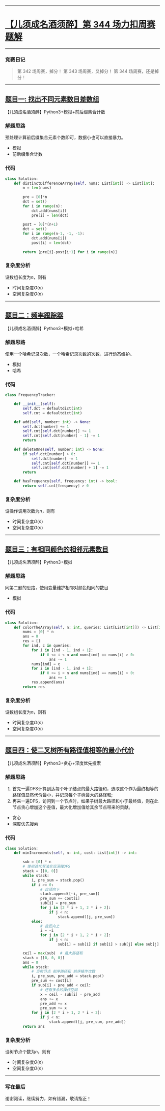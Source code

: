 

***

# [【儿须成名酒须醉】第 344 场力扣周赛题解]

***

### 竞赛日记
> 第 342 场周赛，掉分！
> 第 343 场周赛，又掉分！
> 第 344 场周赛，还是掉分！

[【儿须成名酒须醉】第 344 场力扣周赛题解]: https://leetcode.cn/contest/weekly-contest-344/
***    
## [题目一: 找出不同元素数目差数组]
[题目一: 找出不同元素数目差数组]: https://leetcode.cn/contest/weekly-contest-344/problems/find-the-distinct-difference-array/

【儿须成名酒须醉】Python3+模拟+前后缀集合计数
### 解题思路
预处理计算前后缀集合元素个数即可，数据小也可以直接暴力。
- 模拟
- 前后缀集合计数

### 代码
```python
class Solution:
    def distinctDifferenceArray(self, nums: List[int]) -> List[int]:
        n = len(nums)
        
        pre = [0]*n
        dct = set()
        for i in range(n):
            dct.add(nums[i])
            pre[i] = len(dct)
            
        post = [0]*(n+1)
        dct = set()
        for i in range(n-1, -1, -1):
            dct.add(nums[i])
            post[i] = len(dct)
            
        return [pre[i]-post[i+1] for i in range(n)]
```
### 复杂度分析
设数组长度为$n$，则有
- 时间复杂度$O(n)$
- 空间复杂度$O(n)$

***

## [题目二：频率跟踪器]

[题目二：频率跟踪器]: https://leetcode.cn/contest/weekly-contest-344/problems/frequency-tracker/

【儿须成名酒须醉】Python3+模拟+哈希
### 解题思路
使用一个哈希记录次数，一个哈希记录次数的次数，进行动态维护。
- 模拟
- 哈希
### 代码
```python
class FrequencyTracker:

    def __init__(self):
        self.dct = defaultdict(int)
        self.cnt = defaultdict(int)

    def add(self, number: int) -> None:
        self.dct[number] += 1
        self.cnt[self.dct[number]] += 1
        self.cnt[self.dct[number] - 1] -= 1
        return 
    
    def deleteOne(self, number: int) -> None:
        if self.dct[number] > 0:
            self.dct[number] -= 1
            self.cnt[self.dct[number]] += 1
            self.cnt[self.dct[number] + 1] -= 1
        return 

    def hasFrequency(self, frequency: int) -> bool:
        return self.cnt[frequency] > 0
```
### 复杂度分析
设操作调用次数为$n$，则有
- 时间复杂度$O(n)$
- 空间复杂度$O(n)$


***
## [题目三：有相同颜色的相邻元素数目]

[题目三：有相同颜色的相邻元素数目]: https://leetcode.cn/contest/weekly-contest-344/problems/number-of-adjacent-elements-with-the-same-color/
【儿须成名酒须醉】Python3+模拟
### 解题思路
同第二题的思路，使用变量维护相邻对颜色相同的数目
- 模拟

### 代码
```python
class Solution:
    def colorTheArray(self, n: int, queries: List[List[int]]) -> List[int]:
        nums = [0] * n
        ans = 0
        res = []
        for ind, c in queries:
            for i in [ind - 1, ind + 1]:
                if 0 <= i < n and nums[ind] == nums[i] > 0:
                    ans -= 1
            nums[ind] = c
            for i in [ind - 1, ind + 1]:
                if 0 <= i < n and nums[ind] == nums[i] > 0:
                    ans += 1
            res.append(ans)
        return res
```
### 复杂度分析
设数组长度为$n$，则有
- 时间复杂度$O(n)$
- 空间复杂度$O(n)$

***
## [题目四：使二叉树所有路径值相等的最小代价]

[题目四：使二叉树所有路径值相等的最小代价]: https://leetcode.cn/contest/weekly-contest-344/problems/make-costs-of-paths-equal-in-a-binary-tree/
【儿须成名酒须醉】Python3+贪心+深度优先搜索
### 解题思路
1. 首先一遍DFS计算到达每个叶子结点的最大路径和，选取这个作为最终相等的路径值显然代价最小，并记录每个子树最大的路径和;
2. 再来一遍DFS，访问到一个节点时，如果子树最大路径和小于最终值，则在此节点贪心增加这个差值，最大化增加值给其余节点带来的贡献。

- 贪心
- 深度优先搜索

### 代码
```python
class Solution:
    def minIncrements(self, n: int, cost: List[int]) -> int:

        sub = [0] * n
        # 使用迭代写法实现深搜DFS
        stack = [[0, 0]]
        while stack:
            i, pre_sum = stack.pop()
            if i >= 0:
                # 自顶向下
                stack.append([~i, pre_sum])
                pre_sum += cost[i]
                sub[i] = pre_sum
                for j in [2 * i + 1, 2 * i + 2]:
                    if j < n:
                        stack.append([j, pre_sum])
            else:
                # 自底向上
                i = ~i
                for j in [2 * i + 1, 2 * i + 2]:
                    if j < n:
                        sub[i] = sub[i] if sub[i] > sub[j] else sub[j]

        ceil = max(sub)  # 最大路径和
        stack = [[0, 0, 0]]
        ans = 0
        while stack:
            # 当前节点 前序路径和 前序操作次数
            i, pre_sum, pre_add = stack.pop()
            pre_sum += cost[i]
            if sub[i] + pre_add < ceil:
                # 还有多余的操作空间
                x = ceil - sub[i] - pre_add
                ans += x
                pre_add += x
                pre_sum += x
            for j in [2 * i + 1, 2 * i + 2]:
                if j < n:
                    stack.append([j, pre_sum, pre_add])
        return ans
```


### 复杂度分析
设树节点个数为$n$，则有
- 时间复杂度$O(n)$
- 空间复杂度$O(n)$
***

### 写在最后
谢谢阅读，继续努力，如有错漏，敬请指正！
***
